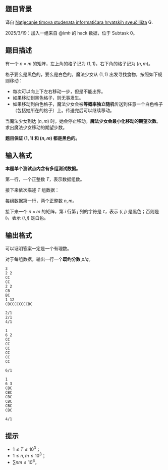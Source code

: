 ## 题目背景
译自 [Natjecanje timova studenata informatičara hrvatskih sveučilišta](https://hsin.hr/studenti2024/) G.

2025/3/19：加入一组来自 @_lmh_ 的 hack 数据，位于 Subtask 0。

## 题目描述
有一个 $n\times m$ 的矩阵，左上角的格子记为 $(1,1)$，右下角的格子记为 $(n,m)$。

格子要么是黑色的，要么是白色的。魔法少女从 $(1,1)$ 出发寻找食物，按照如下规则移动：

- 每次可以向上下左右移动一步，但是不能出界。
- 如果移动到黑色格子，则无事发生。
- 如果移动到白色格子，魔法少女会被**等概率独立随机**传送到任意一个白色格子（包括她所在的格子）上。传送完后可以继续移动。

当魔法少女到达 $(n,m)$ 时，她会停止移动。**魔法少女会最小化移动的期望次数**。求出魔法少女移动的期望步数。

**题目保证 $(1,1)$ 和 $(n,m)$ 都是黑色的。**


## 输入格式
**本题单个测试点内含有多组测试数据。**

第一行，一个正整数 $T$，表示数据组数。

接下来依次描述 $T$ 组数据：

每组数据第一行，两个正整数 $n,m$。

接下来一个 $n\times m$ 的矩阵，第 $i$ 行第 $j$ 列的字符是 $\texttt{C}$，表示 $(i,j)$ 是黑色；否则是 $\texttt{B}$，表示 $(i,j)$ 是白色。


## 输出格式
可以证明答案一定是一个有理数。

对于每组数据，输出一行一个**既约分数** $p/q$。

```input1
3
2 2
CC
CC
2 2
CB
BC
1 12
CBCCCCCCCCBC
```

```output1
2/1
2/1
4/1
```

```input2
1
6 2
CC
CC
CC
CC
CC
CC
```

```output2
6/1
```

```input3
1
6 3
CBC
CBC
CBC
CBC
CBC
CBC
```

```output3
4/1
```

## 提示
- $1\le T\le 10^3$；
- $1\le n,m\le 10^3$；
- $\sum nm\le 10^6$。




